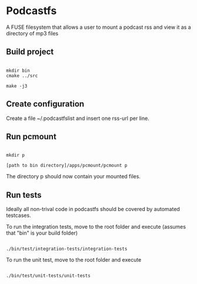 Podcastfs
====================

A FUSE filesystem that allows a user to mount a podcast rss and view it as a directory of mp3 files

Build project
-------------

<pre><code>
mkdir bin
cmake ../src

make -j3
</code></pre>

Create configuration
--------------------

Create a file ~/.podcastfslist and insert one rss-url per line.

Run pcmount
-----------

<pre><code>
mkdir p

[path to bin directory]/apps/pcmount/pcmount p
</code></pre>

The directory p should now contain your mounted files.

Run tests
---------

Ideally all non-trival code in podcastfs should be covered by automated testcases.

To run the integration tests, move to the root folder and execute (assumes that "bin" is your build folder)

<pre><code>
./bin/test/integration-tests/integration-tests
</code></pre>

To run the unit test, move to the root folder and execute

<pre><code>
./bin/test/unit-tests/unit-tests
</code></pre>
